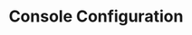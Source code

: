 ---
title: Console Configuration
sidebar: ios_sdk_sidebar
permalink: /eventmanager-console-configuration
summary: Console Configuration
---
